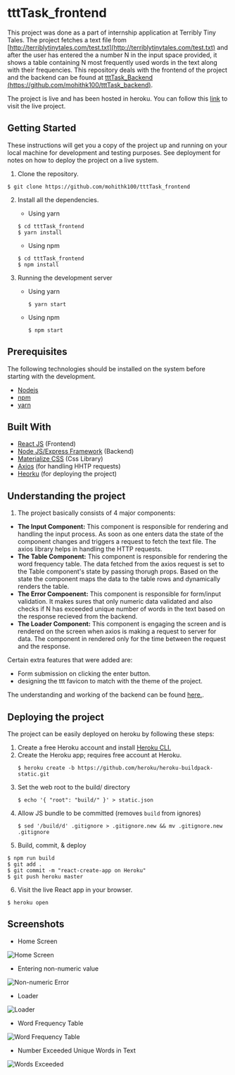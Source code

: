 # tttTask_frontend
This project was done as a part of internship application at Terribly Tiny Tales. The project fetches a text file from
[http://terriblytinytales.com/test.txt](http://terriblytinytales.com/test.txt) and after the user has entered the a number N
in the input space provided, it shows a table containing N most frequently used words in the text along with their frequencies.
This repository deals with the frontend of the project and the backend can be found at
[tttTask_Backend (https://github.com/mohithk100/tttTask_backend)](https://github.com/mohithk100/tttTask_backend).

The project is live and has been hosted in heroku. You can follow this [link](https://ttttask.herokuapp.com/) to visit the live
project.

## Getting Started
These instructions will get you a copy of the project up and running on your local machine for development and testing
purposes. See deployment for notes on how to deploy the project on a live system.

1. Clone the repository.
```
$ git clone https://github.com/mohithk100/tttTask_frontend
```

2. Install all the dependencies.
   - Using yarn
    ```
    $ cd tttTask_frontend
    $ yarn install
    ````
   - Using npm
    ```
    $ cd tttTask_frontend
    $ npm install
    ```

3. Running the development server
   - Using yarn
     ```
     $ yarn start
     ```
   - Using npm
     ```
     $ npm start
     ```


## Prerequisites
The following technologies should be installed on the system before starting with the development.
* [Nodejs](https://nodejs.org/en/)
* [npm](https://www.npmjs.com/)
* [yarn](https://yarnpkg.com/en/)

## Built With
* [React JS](https://reactjs.org/) (Frontend)
* [Node JS/Express Framework](https://nodejs.org/en/) (Backend)
* [Materialize CSS](http://materializecss.com/) (Css Library)
* [Axios](https://github.com/axios/axios) (for handling HHTP requests)
* [Heorku](https://www.heroku.com/) (for deploying the project)

## Understanding the project

1. The project basically consists of 4 major components:
* **The Input Component:** This component is responsible for rendering and handling the input process. As soon as one enters data
the state of the component changes and triggers a request to fetch the text file. The axios library helps in handling the HTTP
requests.
* **The Table Component:** This component is responsible for rendering the word frequency table. The data fetched from the axios request
is set to the Table component's state by passing thorugh props. Based on the state the component maps the data to the table rows and
dynamically renders the table.
* **The Error Compoenent:** This component is responsible for form/input validation. It makes sures that only numeric data validated
and also checks if N has exceeded unique number of words in the text based on the response recieved from the backend.
* **The Loader Component:** This component is engaging the screen and is rendered on the screen when axios is making a request to
server for data. The component in rendered only for the time between the request and the response.

Certain extra features that were added are:
 * Form submission on clicking the enter button.
 * designing the ttt favicon to match with the theme of the project.

 The understanding and working of the backend can be found [here.](https://github.com/mohithk100/tttTask_backend).

## Deploying the project
The project can be easily deployed on heroku by following these steps:

1. Create a free Heroku account and install [Heroku CLI.]()
2. Create the Heroku app; requires free account at Heroku.
   ```
   $ heroku create -b https://github.com/heroku/heroku-buildpack-static.git
   ```
3. Set the web root to the build/ directory
   ```
   $ echo '{ "root": "build/" }' > static.json
   ```
4. Allow JS bundle to be committed (removes `build` from ignores)
   ```
   $ sed '/build/d' .gitignore > .gitignore.new && mv .gitignore.new .gitignore
   ```
5. Build, commit, & deploy
  ```
  $ npm run build
  $ git add .
  $ git commit -m "react-create-app on Heroku"
  $ git push heroku master
  ```
6. Visit the live React app in your browser.
  ```
  $ heroku open
  ```

## Screenshots

* Home Screen

![Home Screen](https://user-images.githubusercontent.com/22764320/38793111-75082e8e-416d-11e8-9150-782b025c6211.png)

* Entering non-numeric value

![Non-numeric Error](https://user-images.githubusercontent.com/22764320/38793137-91e36d70-416d-11e8-9b3a-28cc4abdd9ff.png)

* Loader

![Loader](https://user-images.githubusercontent.com/22764320/38793152-9fc8c23c-416d-11e8-910c-dbd9f43f3d8c.png)

* Word Frequency Table

![Word Frequency Table](https://user-images.githubusercontent.com/22764320/38793159-aab04fb2-416d-11e8-847f-7a041bc366b1.png)

* Number Exceeded Unique Words in Text

![Words Exceeded](https://user-images.githubusercontent.com/22764320/38793176-c033b95a-416d-11e8-8462-1e399288613b.png)

